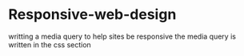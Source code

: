 # Responsive-web-design
writting a media query to help sites be responsive 
the media query is written in the css section
